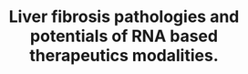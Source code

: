 ---
authors: Diwan R, Gaytan SL, Bhatt HN, Pena-Zacarias J, Nurunnabi M
carousel: false
doi: 10.1007/s13346-024-01551-8
featured: false
issue: '10'
journal: Drug delivery and translational research
keywords: '["Animals", "Liver Cirrhosis", "RNA", "Lipid nanoparticle", "RNA therapeutics",
  "mRNA", "Nanoparticles", "Drug Delivery Systems", "siRNA", "Humans", "Liver fibrosis"]'
landmark: false
layout: ../../layouts/Publication.astro
page: 2743-2770
pmid: 38446352
r03: R03OD032624
title: Liver fibrosis pathologies and potentials of RNA based therapeutics modalities.
volume: '14'
year: 2024

---